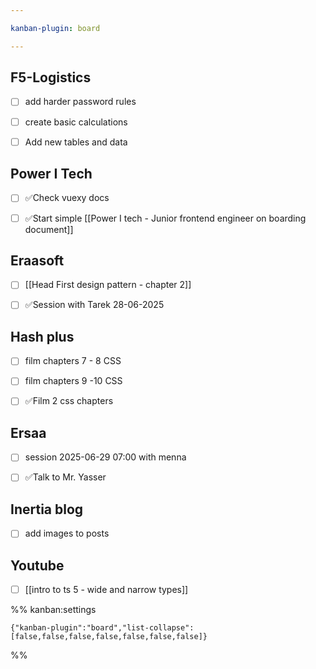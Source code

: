 ```yaml
---

kanban-plugin: board

---
```


## F5-Logistics

- [ ] add harder password rules
- [ ] create basic calculations
- [ ] Add new tables and data


## Power I Tech

- [ ] ✅Check vuexy docs
- [ ] ✅Start simple [[Power I tech - Junior frontend engineer on boarding document]]


## Eraasoft

- [ ] [[Head First design pattern - chapter 2]]
- [ ] ✅Session with Tarek 28-06-2025


## Hash plus

- [ ] film chapters 7 - 8 CSS
- [ ] film chapters 9 -10 CSS
- [ ] ✅Film 2 css chapters


## Ersaa

- [ ] session 2025-06-29 07:00 with menna
- [ ] ✅Talk to Mr. Yasser


## Inertia blog

- [ ] add images to posts


## Youtube

- [ ] [[intro to ts 5 - wide and narrow types]]




%% kanban:settings
```
{"kanban-plugin":"board","list-collapse":[false,false,false,false,false,false,false]}
```
%%